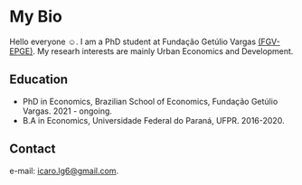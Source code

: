 # My Bio  

Hello everyone :relaxed:. I am a PhD student at Fundação Getúlio Vargas [(FGV-EPGE)](https://epge.fgv.br/). My researh interests are mainly Urban Economics and Development.

## Education

* PhD in Economics, Brazilian School of Economics, Fundação Getúlio Vargas. 2021 - ongoing.
* B.A in Economics, Universidade Federal do Paraná, UFPR. 2016-2020.

## Contact

e-mail: [icaro.lg6@gmail.com](icaro.lg6@gmail.com).

